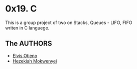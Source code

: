 # 0x19. C

This is a group project of two on Stacks, Queues - LIFO, FIFO <br> 
writen in C languege.

## The AUTHORS

* [Elvis Otieno](https://github.com/the1Riddle)
* [Hezekiah Mokwenyei](https://github.com/Hezethegamer)
